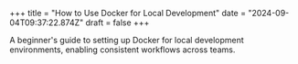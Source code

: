 +++
title = "How to Use Docker for Local Development"
date = "2024-09-04T09:37:22.874Z"
draft = false
+++

A beginner's guide to setting up Docker for local development environments, enabling consistent workflows across teams.
        
